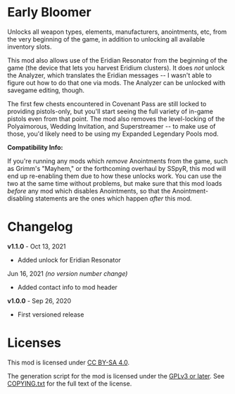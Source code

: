Early Bloomer
=============

Unlocks all weapon types, elements, manufacturers, anointments, etc, from the very
beginning of the game, in addition to unlocking all available inventory slots.

This mod also allows use of the Eridian Resonator from the beginning of the game
(the device that lets you harvest Eridium clusters).  It does *not* unlock the
Analyzer, which translates the Eridian messages -- I wasn't able to figure out
how to do that one via mods.  The Analyzer can be unlocked with savegame
editing, though.

The first few chests encountered in Covenant Pass are still locked to providing
pistols-only, but you'll start seeing the full variety of in-game pistols even
from that point.  The mod also removes the level-locking of the Polyaimorous,
Wedding Invitation, and Superstreamer -- to make use of those, you'd likely
need to be using my Expanded Legendary Pools mod.

**Compatibility Info:**

If you're running any mods which *remove* Anointments from the game, such as
Grimm's "Mayhem," or the forthcoming overhaul by SSpyR, this mod will end up
re-enabling them due to how these unlocks work.  You can use the two at the same
time without problems, but make sure that this mod loads *before* any mod which
disables Anointments, so that the Anointment-disabling statements are the ones
which happen *after* this mod.

Changelog
=========

**v1.1.0** - Oct 13, 2021
 * Added unlock for Eridian Resonator

Jun 16, 2021 *(no version number change)*
 * Added contact info to mod header

**v1.0.0** - Sep 26, 2020
 * First versioned release
 
Licenses
========

This mod is licensed under [CC BY-SA 4.0](https://creativecommons.org/licenses/by-sa/4.0/).

The generation script for the mod is licensed under the
[GPLv3 or later](https://www.gnu.org/licenses/quick-guide-gplv3.html).
See [COPYING.txt](../../COPYING.txt) for the full text of the license.

